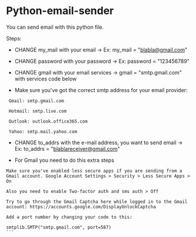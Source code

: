 # Python-email-sender
 
You can send email with this python file. 

Steps:

* CHANGE my_mail with your email -> Ex: my_mail = "blabla@gmail.com"

* CHANGE password with your password -> Ex: password = "123456789"

* CHANGE gmail with your email services -> gmail = "smtp.gmail.com" with services code below

* Make sure you've got the correct smtp address for your email provider:
```    
 Gmail: smtp.gmail.com
    
 Hotmail: smtp.live.com
    
 Outlook: outlook.office365.com
    
 Yahoo: smtp.mail.yahoo.com

```
* CHANGE to_addrs with the e-mail address, you want to send email -> Ex: to_addrs = "blablareceiver@gmail.com"

* For Gmail you need to do this extra steps 
````
Make sure you've enabled less secure apps if you are sending from a Gmail account. Google Account Settings > Security > Less Secure Apps > On

Also you need to enable Two-factor auth and sms auth > Off 
    
Try to go through the Gmail Captcha here while logged in to the Gmail account: https://accounts.google.com/DisplayUnlockCaptcha
    
Add a port number by changing your code to this:
    
smtplib.SMTP("smtp.gmail.com", port=587)
```
